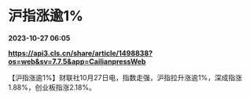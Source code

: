 # 沪指涨逾1%

**2023-10-27 06:05**

**https://api3.cls.cn/share/article/1498838?os=web&sv=7.7.5&app=CailianpressWeb**

【沪指涨逾1%】财联社10月27日电，指数走强，沪指拉升涨逾1%，深成指涨1.88%，创业板指涨2.18%。